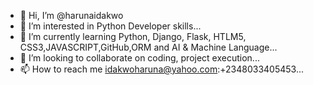 - 👋 Hi, I’m @harunaidakwo
- 👀 I’m interested in Python Developer skills...
- 🌱 I’m currently learning Python, Django, Flask, HTLM5, CSS3,JAVASCRIPT,GitHub,ORM and AI & Machine Language...
- 💞️ I’m looking to collaborate on coding, project execution...
- 📫 How to reach me idakwoharuna@yahoo.com:+2348033405453...

<!---
harunaidakwo/harunaidakwo is a ✨ special ✨ repository because its `README.md` (this file) appears on your GitHub profile.
You can click the Preview link to take a look at your changes.
--->
